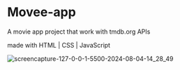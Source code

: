 # Movee-app

A movie app project that work with tmdb.org APIs

made with HTML | CSS | JavaScript

![screencapture-127-0-0-1-5500-2024-08-04-14_28_49](https://github.com/user-attachments/assets/ef79f957-e1f2-4ff3-9214-8ae3beb92c0b)
